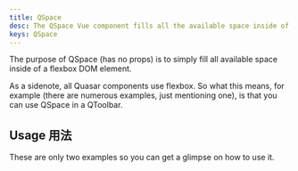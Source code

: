 ```yaml
---
title: QSpace
desc: The QSpace Vue component fills all the available space inside of a flexbox DOM element.
keys: QSpace
---
```

The purpose of QSpace (has no props) is to simply fill all available space inside of a flexbox DOM element.

As a sidenote, all Quasar components use flexbox. So what this means, for example (there are numerous examples, just mentioning one), is that you can use QSpace in a QToolbar.

## Usage 用法
These are only two examples so you can get a glimpse on how to use it.

<doc-example title="Basic" file="QSpace/Basic" />
